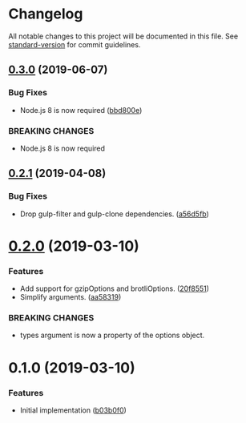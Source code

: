 # Changelog

All notable changes to this project will be documented in this file. See [standard-version](https://github.com/conventional-changelog/standard-version) for commit guidelines.

## [0.3.0](https://github.com/cfware/gulp-web-compress/compare/v0.2.1...v0.3.0) (2019-06-07)


### Bug Fixes

* Node.js 8 is now required ([bbd800e](https://github.com/cfware/gulp-web-compress/commit/bbd800e))


### BREAKING CHANGES

* Node.js 8 is now required



## [0.2.1](https://github.com/cfware/gulp-web-compress/compare/v0.2.0...v0.2.1) (2019-04-08)


### Bug Fixes

* Drop gulp-filter and gulp-clone dependencies. ([a56d5fb](https://github.com/cfware/gulp-web-compress/commit/a56d5fb))



# [0.2.0](https://github.com/cfware/gulp-web-compress/compare/v0.1.0...v0.2.0) (2019-03-10)


### Features

* Add support for gzipOptions and brotliOptions. ([20f8551](https://github.com/cfware/gulp-web-compress/commit/20f8551))
* Simplify arguments. ([aa58319](https://github.com/cfware/gulp-web-compress/commit/aa58319))


### BREAKING CHANGES

* types argument is now a property of the options object.



# 0.1.0 (2019-03-10)


### Features

* Initial implementation ([b03b0f0](https://github.com/cfware/gulp-web-compress/commit/b03b0f0))
